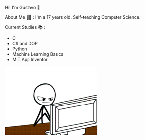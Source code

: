 Hi! I'm Gustavo 👋

About Me 👨‍💻 : I'm a 17 years old. Self-teaching Computer Science.


Current Studies 📚 : 
- C
- C# and OOP
- Python
- Machine Learning Basics
- MIT App Inventor

<img hight="300" width="300" alt="GIF" align="left" src="https://github.com/FatAstronaut/FatAstronaut/blob/main/d06.gif">

